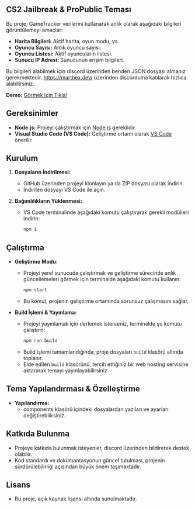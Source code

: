 ## CS2 Jailbreak & ProPublic Teması

Bu proje, GameTracker verilerini kullanarak anlık olarak aşağıdaki bilgileri görüntülemeyi amaçlar:

- **Harita Bilgileri:** Aktif harita, oyun modu, vs.
- **Oyuncu Sayısı:** Anlık oyuncu sayısı.
- **Oyuncu Listesi:** Aktif oyuncuların listesi.
- **Sunucu IP Adresi:** Sunucunun erişim bilgileri.

Bu bilgileri alabilmek için discord üzerinden benden JSON dosyası almanız gerekmektedir. https://marthex.dev/ üzerinden discorduma katılarak hızlıca alabilirsiniz.

**Demo:** [Görmek için Tıkla!](https://marthex.dev/cs2/)

## Gereksinimler

- **Node.js:** Projeyi çalıştırmak için [Node.js](https://nodejs.org/) gereklidir.
- **Visual Studio Code (VS Code):** Geliştirme ortamı olarak [VS Code](https://code.visualstudio.com/) önerilir.
  

## Kurulum

1. **Dosyaların İndirilmesi:**
   - GitHub üzerinden projeyi klonlayın ya da ZIP dosyası olarak indirin.
   - İndirilen dosyayı VS Code ile açın.

2. **Bağımlılıkların Yüklenmesi:**
   - VS Code terminalinde aşağıdaki komutu çalıştırarak gerekli modülleri indirin:
     ```bash
     npm i
     ```


## Çalıştırma

- **Geliştirme Modu:**
  - Projeyi yerel sunucuda çalıştırmak ve geliştirme sürecinde anlık güncellemeleri görmek için terminalde aşağıdaki komutu kullanın:
    ```bash
    npm start
    ```
  - Bu komut, projenin geliştirme ortamında sorunsuz çalışmasını sağlar.

- **Build İşlemi & Yayınlama:**
  - Projeyi yayınlamak için derlemek isterseniz, terminalde şu komutu çalıştırın:
    ```bash
    npm run build
    ```
  - Build işlemi tamamlandığında, proje dosyaları `build` klasörü altında toplanır.
  - Elde edilen `build` klasörünü, tercih ettiğiniz bir web hosting servisine aktararak temayı yayınlayabilirsiniz.


## Tema Yapılandırması & Özelleştirme

- **Yapılandırma:**
  - components klasörü içindeki dosyalardan yazıları ve ayarları değiştirebilirsiniz.
    

## Katkıda Bulunma

- Projeye katkıda bulunmak isteyenler, discord üzerinden bildirerek destek olabilir.
- Kod standardı ve dokümantasyonun güncel tutulması, projenin sürdürülebilirliği açısından büyük önem taşımaktadır.


## Lisans

- Bu proje, açık kaynak lisansı altında sunulmaktadır.

